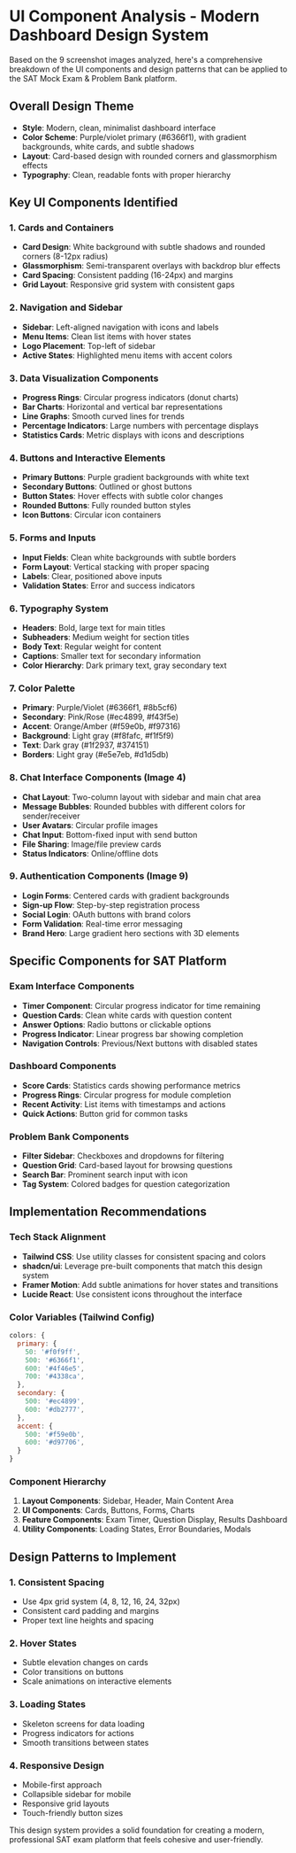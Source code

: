 # UI Component Analysis - Modern Dashboard Design System

Based on the 9 screenshot images analyzed, here's a comprehensive breakdown of the UI components and design patterns that can be applied to the SAT Mock Exam & Problem Bank platform.

## Overall Design Theme
- **Style**: Modern, clean, minimalist dashboard interface
- **Color Scheme**: Purple/violet primary (#6366f1), with gradient backgrounds, white cards, and subtle shadows
- **Layout**: Card-based design with rounded corners and glassmorphism effects
- **Typography**: Clean, readable fonts with proper hierarchy

## Key UI Components Identified

### 1. Cards and Containers
- **Card Design**: White background with subtle shadows and rounded corners (8-12px radius)
- **Glassmorphism**: Semi-transparent overlays with backdrop blur effects
- **Card Spacing**: Consistent padding (16-24px) and margins
- **Grid Layout**: Responsive grid system with consistent gaps

### 2. Navigation and Sidebar
- **Sidebar**: Left-aligned navigation with icons and labels
- **Menu Items**: Clean list items with hover states
- **Logo Placement**: Top-left of sidebar
- **Active States**: Highlighted menu items with accent colors

### 3. Data Visualization Components
- **Progress Rings**: Circular progress indicators (donut charts)
- **Bar Charts**: Horizontal and vertical bar representations
- **Line Graphs**: Smooth curved lines for trends
- **Percentage Indicators**: Large numbers with percentage displays
- **Statistics Cards**: Metric displays with icons and descriptions

### 4. Buttons and Interactive Elements
- **Primary Buttons**: Purple gradient backgrounds with white text
- **Secondary Buttons**: Outlined or ghost buttons
- **Button States**: Hover effects with subtle color changes
- **Rounded Buttons**: Fully rounded button styles
- **Icon Buttons**: Circular icon containers

### 5. Forms and Inputs
- **Input Fields**: Clean white backgrounds with subtle borders
- **Form Layout**: Vertical stacking with proper spacing
- **Labels**: Clear, positioned above inputs
- **Validation States**: Error and success indicators

### 6. Typography System
- **Headers**: Bold, large text for main titles
- **Subheaders**: Medium weight for section titles
- **Body Text**: Regular weight for content
- **Captions**: Smaller text for secondary information
- **Color Hierarchy**: Dark primary text, gray secondary text

### 7. Color Palette
- **Primary**: Purple/Violet (#6366f1, #8b5cf6)
- **Secondary**: Pink/Rose (#ec4899, #f43f5e)
- **Accent**: Orange/Amber (#f59e0b, #f97316)
- **Background**: Light gray (#f8fafc, #f1f5f9)
- **Text**: Dark gray (#1f2937, #374151)
- **Borders**: Light gray (#e5e7eb, #d1d5db)

### 8. Chat Interface Components (Image 4)
- **Chat Layout**: Two-column layout with sidebar and main chat area
- **Message Bubbles**: Rounded bubbles with different colors for sender/receiver
- **User Avatars**: Circular profile images
- **Chat Input**: Bottom-fixed input with send button
- **File Sharing**: Image/file preview cards
- **Status Indicators**: Online/offline dots

### 9. Authentication Components (Image 9)
- **Login Forms**: Centered cards with gradient backgrounds
- **Sign-up Flow**: Step-by-step registration process
- **Social Login**: OAuth buttons with brand colors
- **Form Validation**: Real-time error messaging
- **Brand Hero**: Large gradient hero sections with 3D elements

## Specific Components for SAT Platform

### Exam Interface Components
- **Timer Component**: Circular progress indicator for time remaining
- **Question Cards**: Clean white cards with question content
- **Answer Options**: Radio buttons or clickable options
- **Progress Indicator**: Linear progress bar showing completion
- **Navigation Controls**: Previous/Next buttons with disabled states

### Dashboard Components
- **Score Cards**: Statistics cards showing performance metrics
- **Progress Rings**: Circular progress for module completion
- **Recent Activity**: List items with timestamps and actions
- **Quick Actions**: Button grid for common tasks

### Problem Bank Components
- **Filter Sidebar**: Checkboxes and dropdowns for filtering
- **Question Grid**: Card-based layout for browsing questions
- **Search Bar**: Prominent search input with icon
- **Tag System**: Colored badges for question categorization

## Implementation Recommendations

### Tech Stack Alignment
- **Tailwind CSS**: Use utility classes for consistent spacing and colors
- **shadcn/ui**: Leverage pre-built components that match this design system
- **Framer Motion**: Add subtle animations for hover states and transitions
- **Lucide React**: Use consistent icons throughout the interface

### Color Variables (Tailwind Config)
```javascript
colors: {
  primary: {
    50: '#f0f9ff',
    500: '#6366f1',
    600: '#4f46e5',
    700: '#4338ca',
  },
  secondary: {
    500: '#ec4899',
    600: '#db2777',
  },
  accent: {
    500: '#f59e0b',
    600: '#d97706',
  }
}
```

### Component Hierarchy
1. **Layout Components**: Sidebar, Header, Main Content Area
2. **UI Components**: Cards, Buttons, Forms, Charts
3. **Feature Components**: Exam Timer, Question Display, Results Dashboard
4. **Utility Components**: Loading States, Error Boundaries, Modals

## Design Patterns to Implement

### 1. Consistent Spacing
- Use 4px grid system (4, 8, 12, 16, 24, 32px)
- Consistent card padding and margins
- Proper text line heights and spacing

### 2. Hover States
- Subtle elevation changes on cards
- Color transitions on buttons
- Scale animations on interactive elements

### 3. Loading States
- Skeleton screens for data loading
- Progress indicators for actions
- Smooth transitions between states

### 4. Responsive Design
- Mobile-first approach
- Collapsible sidebar for mobile
- Responsive grid layouts
- Touch-friendly button sizes

This design system provides a solid foundation for creating a modern, professional SAT exam platform that feels cohesive and user-friendly.